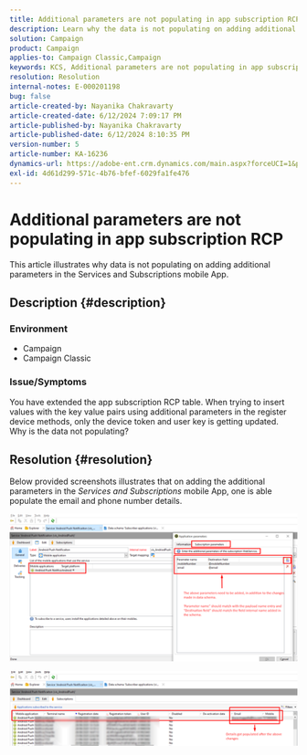 ```yaml
---
title: Additional parameters are not populating in app subscription RCP
description: Learn why the data is not populating on adding additional parameters in the Services and Subscriptions mobile App.
solution: Campaign
product: Campaign
applies-to: Campaign Classic,Campaign
keywords: KCS, Additional parameters are not populating in app subscription Rcp, ACC, Campaign Classic
resolution: Resolution
internal-notes: E-000201198
bug: false
article-created-by: Nayanika Chakravarty
article-created-date: 6/12/2024 7:09:17 PM
article-published-by: Nayanika Chakravarty
article-published-date: 6/12/2024 8:10:35 PM
version-number: 5
article-number: KA-16236
dynamics-url: https://adobe-ent.crm.dynamics.com/main.aspx?forceUCI=1&pagetype=entityrecord&etn=knowledgearticle&id=63d39f42-ef28-ef11-840a-000d3a3764e0
exl-id: 4d61d299-571c-4b76-bfef-6029fa1fe476
---
```

# Additional parameters are not populating in app subscription RCP


This article illustrates why data is not populating on adding additional parameters in the Services and Subscriptions mobile App.

## Description {#description}


### <b>Environment</b>

- Campaign
- Campaign Classic


### <b>Issue/Symptoms</b>

You have extended the app subscription RCP table. When trying to insert values with the key value pairs using additional parameters in the register device methods, only the device token and user key is getting updated. Why is the data not populating?


## Resolution {#resolution}


Below provided screenshots illustrates that on adding the additional parameters in the *Services and Subscriptions* mobile App, one is able populate the email and phone number details.

![](assets/bc1c5473-4bd0-ec11-a7b5-00224809c556.png)



![](assets/ddd78ad4-4bd0-ec11-a7b5-00224809c556.png)
